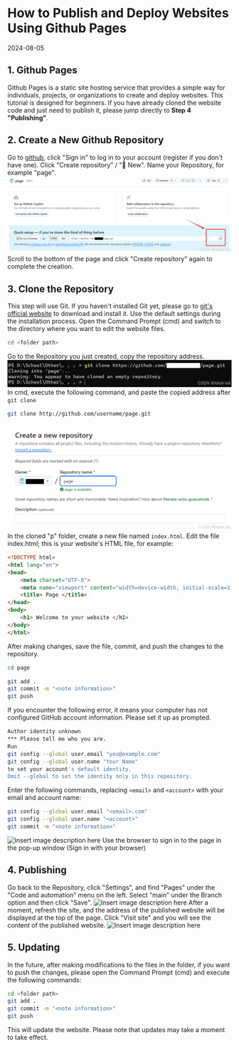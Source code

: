 # How to Publish and Deploy Websites Using Github Pages
2024-08-05

## 1. Github Pages
Github Pages is a static site hosting service that provides a simple way for individuals, projects, or organizations to create and deploy websites.
This tutorial is designed for beginners. If you have already cloned the website code and just need to publish it, please jump directly to **Step 4 "Publishing"**.
## 2. Create a New Github Repository
Go to [github](https://github.com/), click "Sign in" to log in to your account (register if you don't have one).
Click "Create repository" / "📕 New".
Name your Repository, for example "page".
![Page](<how_to_publish_and_deploy_websites_using_github_pages.png>)
Scroll to the bottom of the page and click "Create repository" again to complete the creation.
## 3. Clone the Repository
This step will use Git. If you haven't installed Git yet, please go to [git's official website](https://git-scm.com/download/win) to download and install it. Use the default settings during the installation process.
Open the Command Prompt (cmd) and switch to the directory where you want to edit the website files.
```bash
cd <folder path>
```
Go to the Repository you just created, copy the repository address.
![Page](<How to Publish and Deploy Websites Using Github Pages2.png>)
In cmd, execute the following command, and paste the copied address after `git clone`
```bash
git clone http://github.com/username/page.git
```
![Page](<How to Publish and Deploy Websites Using Github Pages3.png>)
In the cloned "p" folder, create a new file named `index.html`.
Edit the file index.html; this is your website's HTML file, for example:
```html
<!DOCTYPE html>
<html lang="en">
<head>
    <meta charset="UTF-8">
    <meta name="viewport" content="width=device-width, initial-scale=1.0">
    <title> Page </title>
</head>
<body>
    <h1> Welcome to your website </h1>
</body>
</html>
```
After making changes, save the file, commit, and push the changes to the repository.
```bash
cd page
```
```bash
git add .
git commit -m "<note information>"
git push
```
If you encounter the following error, it means your computer has not configured GitHub account information. Please set it up as prompted.
```bash
Author identity unknown
*** Please tell me who you are.
Run
git config --global user.email "you@example.com"
git config --global user.name "Your Name"
to set your account's default identity.
Omit --global to set the identity only in this repository.
```
Enter the following commands, replacing `<email>` and `<account>` with your email and account name:
```bash
git config --global user.email "<email>.com"
git config --global user.name "<account>"
git commit -m "<note information>"
```
![Insert image description here](https://i-blog.csdnimg.cn/direct/5f6e64824e55493f8cb0d762a7718a6b.png)
Use the browser to sign in to the page in the pop-up window (Sign in with your browser)

## 4. Publishing
Go back to the Repository, click "Settings", and find "Pages" under the "Code and automation" menu on the left. Select "main" under the Branch option and then click "Save".
![Insert image description here](https://i-blog.csdnimg.cn/direct/2926701f07944fed97575eb2c66d2bc5.png)
After a moment, refresh the site, and the address of the published website will be displayed at the top of the page. Click "Visit site" and you will see the content of the published website.
![Insert image description here](https://i-blog.csdnimg.cn/direct/84dfd9d3bd73421b9eaace4a5571f37c.png)
## 5. Updating
In the future, after making modifications to the files in the folder, if you want to push the changes, please open the Command Prompt (cmd) and execute the following commands:
```bash
cd <folder path>
git add .
git commit -m "<note information>"
git push
```
This will update the website. Please note that updates may take a moment to take effect.
